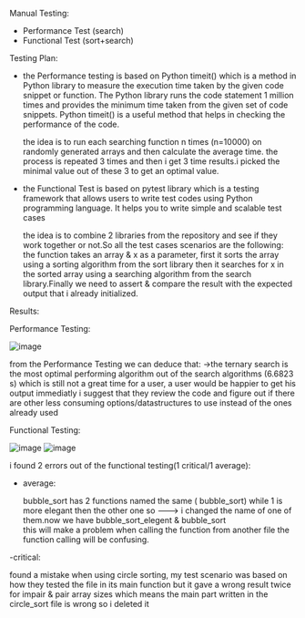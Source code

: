Manual Testing:
- Performance Test (search)
- Functional Test (sort+search)

Testing Plan:

- the Performance testing is based on Python timeit() which is a method in Python library to measure the execution time taken by the given code snippet or function. 
The Python library runs the code statement 1 million times and provides the minimum time taken from the given set of code snippets. 
Python timeit() is a useful method that helps in checking the performance of the code.

  the idea is to run each searching function n times (n=10000) on randomly generated arrays and then calculate the average time. the process is repeated 3 times and 
  then i get 3 time results.i picked the minimal value out of these 3 to get an optimal value.

- the Functional Test is based on pytest library which is a testing framework that allows users to write test codes using Python programming language. 
It helps you to write simple and scalable test cases

  the idea is to combine 2 libraries from the repository and see if they work together or not.So all the test cases scenarios are the following:
  the function takes an array & x as a parameter, first it sorts the array using a sorting algorithm from the sort library then it searches for x in the sorted 
  array using a searching algorithm from the search library.Finally we need to assert & compare the result with the expected output that i already initialized.


Results:

Performance Testing:

![image](https://user-images.githubusercontent.com/61314172/118402354-e2edf900-b669-11eb-8ea4-d4d8b637ee5d.png)

from the Performance Testing we can deduce that:
->the ternary search is the most optimal performing algorithm out of the search algorithms (6.6823 s)
which is still not a great time for a user, a user would be happier to get his output immediatly 
i suggest that they review the code and figure out if there are other less consuming options/datastructures to use
instead of the ones already used 


Functional Testing:

![image](https://user-images.githubusercontent.com/61314172/118402365-eed9bb00-b669-11eb-899a-fa818fe8d17c.png)
![image](https://user-images.githubusercontent.com/61314172/118402371-f4370580-b669-11eb-9214-bd8f467af7b6.png)

i found 2 errors out of the functional testing(1 critical/1 average):
- average:
 
  bubble_sort has 2 functions named the same ( bubble_sort) while 1 is more elegant then the other one 
  so ---> i changed the name of one of them.now we have bubble_sort_elegent & bubble_sort   
  this will make a problem when calling the function from another file the function calling will be confusing.

-critical:

  found a mistake when using circle sorting, my test scenario was based on how they tested the file in its main function 
  but it gave a wrong result twice for impair & pair array sizes which means the main part written in the circle_sort file is
  wrong so i deleted it 
  
